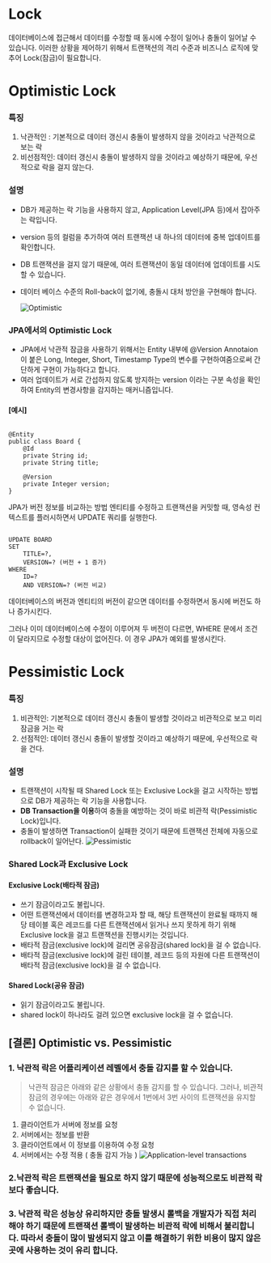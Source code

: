 # Lock
데이터베이스에 접근해서 데이터를 수정할 때 동시에 수정이 일어나 충돌이 일어날 수 있습니다.
이러한 상황을 제어하기 위해서 트랜잭션의 격리 수준과 비즈니스 로직에 맞추어 Lock(잠금)이 필요합니다.

# Optimistic Lock
### 특징
1. 낙관적인 : 기본적으로 데이터 갱신시 충돌이 발생하지 않을 것이라고 낙관적으로 보는 락
2. 비선점적인: 데이터 갱신시 충돌이 발생하지 않을 것이라고 예상하기 때문에, 우선적으로 락을 걸지 않는다.

### 설명
- DB가 제공하는 락 기능을 사용하지 않고, Application Level(JPA 등)에서 잡아주는 락입니다.
- version 등의 컬럼을 추가하여 여러 트랜잭션 내 하나의 데이터에 중복 업데이트를 확인합니다.
- DB 트랜잭션을 걸지 않기 때문에, 여러 트랜잭션이 동일 데이터에 업데이트를 시도할 수 있습니다.
- 데이터 베이스 수준의 Roll-back이 없기에, 충돌시 대처 방안을 구현해야 합니다.

  ![Optimistic](https://i.stack.imgur.com/DEdlF.png)

### JPA에서의 Optimistic Lock
- JPA에서 낙관적 잠금을 사용하기 위해서는 Entity 내부에 @Version Annotaion이 붙은  Long, Integer, Short, Timestamp Type의 변수를 구현하여줌으로써 간단하게 구현이 가능하다고 합니다.
- 여러 업데이트가 서로 간섭하지 않도록 방지하는 version 이라는 구분 속성을 확인하여 Entity의 변경사항을 감지하는 매커니즘입니다.

#### [예시]
<pre><code>
@Entity
public class Board {
    @Id
    private String id;
    private String title;
    
    @Version
    private Integer version;
}
</code></pre>

JPA가 버전 정보를 비교하는 방법 엔티티를 수정하고 트랜잭션을 커밋할 때, 영속성 컨텍스트를 플러시하면서 UPDATE 쿼리를 실행한다.
<pre><code>
UPDATE BOARD
SET
    TITLE=?,
    VERSION=? (버전 + 1 증가)
WHERE
    ID=?
    AND VERSION=? (버전 비교)
</code></pre>
데이터베이스의 버전과 엔티티의 버전이 같으면 데이터를 수정하면서 동시에 버전도 하나 증가시킨다.

그러나 이미 데이터베이스에 수정이 이루어져 두 버전이 다르면, WHERE 문에서 조건이 달라지므로 수정할 대상이 없어진다. 이 경우 JPA가 예외를 발생시킨다.


# Pessimistic Lock
### 특징
1. 비관적인: 기본적으로 데이터 갱신시 충돌이 발생할 것이라고 비관적으로 보고 미리 잠금을 거는 락
2. 선점적인: 데이터 갱신시 충돌이 발생할 것이라고 예상하기 때문에, 우선적으로 락을 건다.

### 설명
- 트랜잭션이 시작될 때 Shared Lock 또는 Exclusive Lock을 걸고 시작하는 방법으로 DB가 제공하는 락 기능을 사용합니다.
- **DB Transaction을 이용**하여 충돌을 예방하는 것이 바로 비관적 락(Pessimistic Lock)입니다.
- 충돌이 발생하면 Transaction이 실패한 것이기 때문에 트랜잭션 전체에 자동으로 rollback이 일어난다.
  ![Pessimistic](https://i.stack.imgur.com/oybRy.png)

### Shared Lock과 Exclusive Lock
#### Exclusive Lock(배타적 잠금)
- 쓰기 잠금이라고도 불립니다.
- 어떤 트랜잭션에서 데이터를 변경하고자 할 때, 해당 트랜잭션이 완료될 때까지 해당 테이블 혹은 레코드를 다른 트랜잭션에서 읽거나 쓰지 못하게 하기 위해 Exclusive lock을 걸고 트랜잭션을 진행시키는 것입니다.
- 배타적 잠금(exclusive lock)에 걸리면 공유잠금(shared lock)을 걸 수 없습니다.
- 배타적 잠금(exclusive lock)에 걸린 테이블, 레코드 등의 자원에 다른 트랜잭션이 배타적 잠금(exclusive lock)을 걸 수 없습니다.
#### Shared Lock(공유 잠금)
- 읽기 잠금이라고도 불립니다.
- shared lock이 하나라도 걸려 있으면 exclusive lock을 걸 수 없습니다.

## [결론] Optimistic vs. Pessimistic
### 1. 낙관적 락은 어플리케이션 레벨에서 충돌 감지를 할 수 있습니다.
> 낙관적 잠금은 아래와 같은 상황에서 충돌 감지를 할 수 있습니다. 그러나, 비관적 잠금의 경우에는 아래와 같은 경우에서 1번에서 3번 사이의 트랜잭션을 유지할 수 없습니다.
1. 클라이언트가 서버에 정보를 요청
2. 서버에서는 정보를 반환
3. 클라이언트에서 이 정보를 이용하여 수정 요청
4. 서버에서는 수정 적용 ( 충돌 감지 가능 )
   ![Application-level transactions](https://i.stack.imgur.com/FCyHh.png)

### 2.낙관적 락은 트랜잭션을 필요로 하지 않기 때문에 성능적으로도 비관적 락보다 좋습니다.

### 3. 낙관적 락은 성능상 유리하지만 충돌 발생시 롤백을 개발자가 직접 처리해야 하기 때문에 트랜잭션 롤백이 발생하는 비관적 락에 비해서 불리합니다. 따라서 충돌이 많이 발생되지 않고 이를 해결하기 위한 비용이 많지 않은 곳에 사용하는 것이 유리 합니다.



